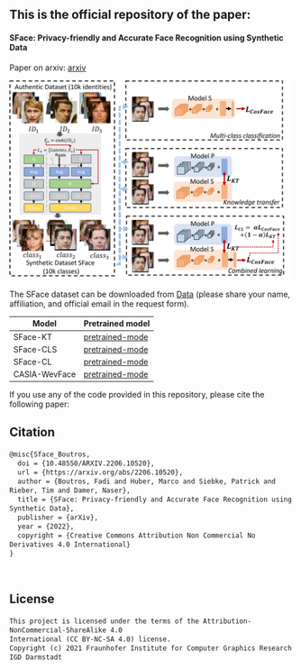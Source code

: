 

## This is the official repository of the paper:
#### SFace: Privacy-friendly and Accurate Face Recognition using Synthetic Data
Paper on arxiv: [arxiv](https://arxiv.org/abs/2206.10520)

![Framework](./images/overview_v6.png)

The SFace dataset can be downloaded from [Data](https://drive.google.com/file/d/1fQPyyb0y8aSZvXRskpVENBMT1aCX4bZs/view?usp=sharing)
 (please share your name, affiliation, and official email in the request form).
 
| Model  |  Pretrained model|
| ------------- |------------- |
| SFace-KT       |[pretrained-mode](https://drive.google.com/drive/folders/18zyEBTkpvMK6e6DWTFULS36qFEkpo4r0?usp=sharing) |
| SFace-CLS      |[pretrained-mode](https://drive.google.com/drive/folders/198z8uXpoz40s7Uyy8iR6Dwjyr9qr84IA?usp=sharing) |
| SFace-CL        |[pretrained-mode](https://drive.google.com/drive/folders/1cxhzIvyXYRr8ZMnL1AKtslqpn6lYKpwC?usp=sharing) |
| CASIA-WevFace    |[pretrained-mode](https://drive.google.com/drive/folders/1JKabqfH4h8LPy-pqC-GUPO9PvG3uvcOe?usp=sharing) |




If you use any of the code provided in this repository, please cite the following paper:
## Citation
```
@misc{Sface_Boutros,
  doi = {10.48550/ARXIV.2206.10520},
  url = {https://arxiv.org/abs/2206.10520},
  author = {Boutros, Fadi and Huber, Marco and Siebke, Patrick and Rieber, Tim and Damer, Naser}, 
  title = {SFace: Privacy-friendly and Accurate Face Recognition using Synthetic Data},
  publisher = {arXiv},
  year = {2022},
  copyright = {Creative Commons Attribution Non Commercial No Derivatives 4.0 International}
}



```


## License

```
This project is licensed under the terms of the Attribution-NonCommercial-ShareAlike 4.0 
International (CC BY-NC-SA 4.0) license. 
Copyright (c) 2021 Fraunhofer Institute for Computer Graphics Research IGD Darmstadt
```